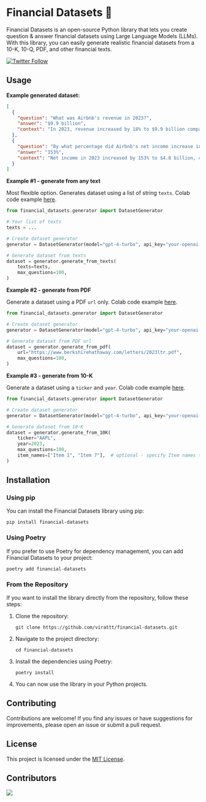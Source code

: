 # Financial Datasets 🧪

Financial Datasets is an open-source Python library
that lets you create question & answer financial datasets
using Large Language Models (LLMs). With this library,
you can easily generate realistic financial datasets from a 10-K,
10-Q, PDF, and other financial texts.

[![Twitter Follow](https://img.shields.io/twitter/follow/virattt?style=social)](https://twitter.com/virattt)

## Usage

**Example generated dataset:**

```json
[
  {
    "question": "What was Airbnb's revenue in 2023?",
    "answer": "$9.9 billion",
    "context": "In 2023, revenue increased by 18% to $9.9 billion compared to 2022, primarily due to a 14% increase in Nights and Experiences Booked of 54.5 million combined with higher average daily rates driving a 16% increase in Gross Booking Value of $10.0 billion."
  },
  {
    "question": "By what percentage did Airbnb's net income increase in 2023 compared to the prior year?",
    "answer": "153%",
    "context": "Net income in 2023 increased by 153% to $4.8 billion, compared to the prior year, driven by our revenue growth, increased interest income, discipline in managing our cost structure, and the release of a portion of our valuation allowance on deferred tax assets of $2.9 billion."
  }
]
```

**Example #1 - generate from any text**

Most flexible option. Generates dataset using a list of string `texts`. Colab code
example [here](https://colab.research.google.com/gist/virattt/f9b5a0ae82cc0caab57df5dedc2927c9/intro-financial-datasets.ipynb).

```python
from financial_datasets.generator import DatasetGenerator

# Your list of texts
texts = ...

# Create dataset generator
generator = DatasetGenerator(model="gpt-4-turbo", api_key="your-openai-key")

# Generate dataset from texts
dataset = generator.generate_from_texts(
    texts=texts,
    max_questions=100,
)
```

**Example #2 - generate from PDF**

Generate a dataset using a PDF `url` only. Colab code
example [here](https://colab.research.google.com/gist/virattt/b04442ee7c6c0d0bb3c9371af2283a20/intro-financial-datasets.ipynb).

```python
from financial_datasets.generator import DatasetGenerator

# Create dataset generator
generator = DatasetGenerator(model="gpt-4-turbo", api_key="your-openai-key")

# Generate dataset from PDF url
dataset = generator.generate_from_pdf(
    url="https://www.berkshirehathaway.com/letters/2023ltr.pdf",
    max_questions=100,
)
```

**Example #3 - generate from 10-K**

Generate a dataset using a `ticker` and `year`. Colab code
example [here](https://colab.research.google.com/gist/virattt/743872e143034987d20e6a6c7bb9d0a1/intro-financial-datasets.ipynb).

```python
from financial_datasets.generator import DatasetGenerator

# Create dataset generator
generator = DatasetGenerator(model="gpt-4-turbo", api_key="your-openai-key")

# Generate dataset from 10-K
dataset = generator.generate_from_10K(
    ticker="AAPL",
    year=2023,
    max_questions=100,
    item_names=["Item 1", "Item 7"],  # optional - specify Item names to use
)
```

## Installation

### Using pip

You can install the Financial Datasets library using pip:

```
pip install financial-datasets
```

### Using Poetry

If you prefer to use Poetry for dependency management, you can add Financial Datasets to your project:

```
poetry add financial-datasets
```

### From the Repository

If you want to install the library directly from the repository, follow these steps:

1. Clone the repository:
   ```
   git clone https://github.com/virattt/financial-datasets.git
   ```

2. Navigate to the project directory:
   ```
   cd financial-datasets
   ```

3. Install the dependencies using Poetry:
   ```
   poetry install
   ```

4. You can now use the library in your Python projects.

## Contributing

Contributions are welcome! If you find any issues or have suggestions for improvements,
please open an issue or submit a pull request.

## License

This project is licensed under the [MIT License](link-to-license-file).

## Contributors

<a href="https://github.com/virattt/financial-datasets/graphs/contributors">
  <img src="https://contrib.rocks/image?repo=virattt/financial-datasets" />
</a>
